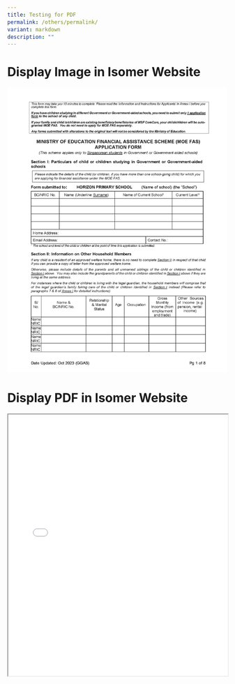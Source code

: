 ```yaml
---
title: Testing for PDF
permalink: /others/permalink/
variant: markdown
description: ""
---
```

# Display Image in Isomer Website
![Description of the image](/images/page1.jpg)


# Display PDF in Isomer Website

<iframe height="600px" width="100%" src="/files/eng1.pdf"></iframe>



